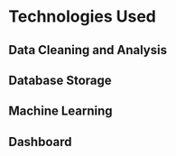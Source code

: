 # Technologies Used
## Data Cleaning and Analysis


## Database Storage


## Machine Learning


## Dashboard
